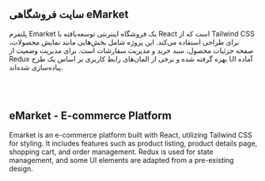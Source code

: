 ## سایت فروشگاهی eMarket
پلتفرم Emarket یک فروشگاه اینترنتی توسعه‌یافته با React است که از Tailwind CSS برای طراحی استفاده می‌کند. این پروژه شامل بخش‌هایی مانند نمایش محصولات، صفحه جزئیات محصول، سبد خرید و مدیریت سفارشات است. برای مدیریت وضعیت از Redux بهره گرفته شده و برخی از المان‌های رابط کاربری بر اساس یک طرح UI آماده پیاده‌سازی شده‌اند.

<br/><br/>
## eMarket - E-commerce Platform
Emarket is an e-commerce platform built with React, utilizing Tailwind CSS for styling. It includes features such as product listing, product details page, shopping cart, and order management. Redux is used for state management, and some UI elements are adapted from a pre-existing design.
